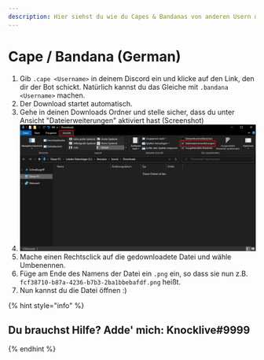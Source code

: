 ```yaml
---
description: Hier siehst du wie du Capes & Bandanas von anderen Usern downloaden kannst
---
```


# Cape / Bandana \(German\)

1. Gib `.cape <Username>` in deinem Discord ein und klicke auf den Link, den dir der Bot schickt. Natürlich kannst du das Gleiche mit `.bandana <Username>` machen.
2. Der Download startet automatisch.
3. Gehe in deinen Downloads Ordner und stelle sicher, dass du unter Ansicht "Dateierweiterungen" aktiviert hast \(Screenshot\)
4. ![](../.gitbook/assets/bild_2021-05-29_121726%20%281%29.png) 
5. Mache einen Rechtsclick auf die gedownloadete Datei und wähle Umbenennen.
6. Füge am Ende des Namens der Datei ein `.png` ein, so dass sie nun z.B. `fcf38710-b87a-4236-b7b3-2ba1bbebafdf.png` heißt.
7. Nun kannst du die Datei öffnen :\)

{% hint style="info" %}
## Du brauchst Hilfe? Adde' mich: Knocklive\#9999
{% endhint %}

